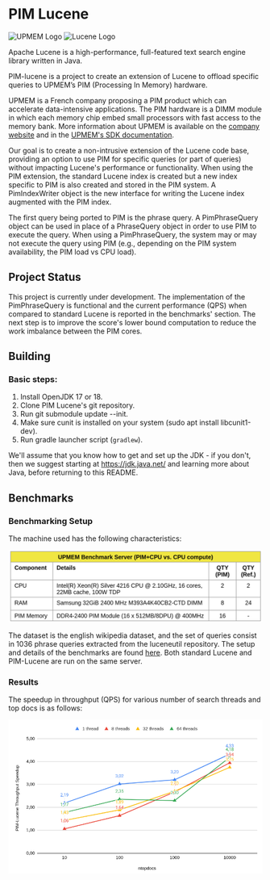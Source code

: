 <!--
    Licensed to the Apache Software Foundation (ASF) under one or more
    contributor license agreements.  See the NOTICE file distributed with
    this work for additional information regarding copyright ownership.
    The ASF licenses this file to You under the Apache License, Version 2.0
    the "License"); you may not use this file except in compliance with
    the License.  You may obtain a copy of the License at

        http://www.apache.org/licenses/LICENSE-2.0

    Unless required by applicable law or agreed to in writing, software
    distributed under the License is distributed on an "AS IS" BASIS,
    WITHOUT WARRANTIES OR CONDITIONS OF ANY KIND, either express or implied.
    See the License for the specific language governing permissions and
    limitations under the License.
 -->

# PIM Lucene

![UPMEM Logo](https://sdk.upmem.com/2023.2.0/_static/UPMEM.png)
![Lucene Logo](https://lucene.apache.org/theme/images/lucene/lucene_logo_green_300.png?v=0e493d7a)

Apache Lucene is a high-performance, full-featured text search engine library
written in Java.

PIM-lucene is a project to create an extension of Lucene to offload specific queries to UPMEM’s PIM (Processing In Memory) hardware.

UPMEM is a French company proposing a PIM product which can accelerate data-intensive applications.
The PIM hardware is a DIMM module in which each memory chip embed small processors with fast access to the memory bank.
More information about UPMEM is available on the [company website](https://www.upmem.com/) and in the [UPMEM's SDK documentation](https://sdk.upmem.com/2023.2.0/).

Our goal is to create a non-intrusive extension of the Lucene code base, providing an option
to use PIM for specific queries (or part of queries) without impacting Lucene's performance or functionality.
When using the PIM extension, the standard Lucene index is created but a new index specific to PIM is also created and stored in the PIM system. 
A PimIndexWriter object is the new interface for writing the Lucene index augmented with the PIM index.

The first query being ported to PIM is the phrase query. 
A PimPhraseQuery object can be used in place of a PhraseQuery object
in order to use PIM to execute the query. When using a PimPhraseQuery, the system may or may not execute the query using PIM (e.g., depending on the PIM system availability, the PIM load vs CPU load).

## Project Status

This project is currently under development. 
The implementation of the PimPhraseQuery is functional and the current performance (QPS) when compared to standard Lucene is reported in the benchmarks' section.
The next step is to improve the score's lower bound computation to reduce the work imbalance between the PIM cores.

## Building

### Basic steps:
  
1. Install OpenJDK 17 or 18.
2. Clone PIM Lucene's git repository.
3. Run git submodule update --init.
4. Make sure cunit is installed on your system (sudo apt install libcunit1-dev).
5. Run gradle launcher script (`gradlew`).

We'll assume that you know how to get and set up the JDK - if you don't, then we suggest starting at https://jdk.java.net/ and learning more about Java, before returning to this README.

## Benchmarks

### Benchmarking Setup

The machine used has the following characteristics:

<img src="./pictures/bsetup.png" alt="drawing" width="600"/>

The dataset is the english wikipedia dataset, and the set of queries consist in 1036 phrase queries extracted from the luceneutil repository.
The setup and details of the benchmarks are found [here](https://github.com/upmem/pim-lucene-private/tree/main/lucene/pim-benchmarks/exact_phrase).
Both standard Lucene and PIM-Lucene are run on the same server.

### Results

The speedup in throughput (QPS) for various number of search threads and top docs is as follows:

<img src="./pictures/bresults.png" alt="drawing" width="600"/>
